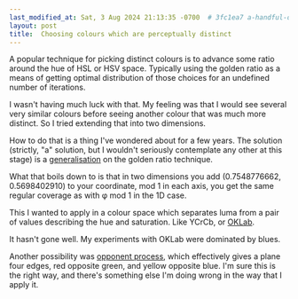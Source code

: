 ```yaml
---
last_modified_at: Sat, 3 Aug 2024 21:13:35 -0700  # 3fc1ea7 a-handful-of-drafts
layout: post
title:  Choosing colours which are perceptually distinct
---
```

A popular technique for picking distinct colours is to advance some ratio
around the hue of HSL or HSV space.  Typically using the golden ratio as a
means of getting optimal distribution of those choices for an undefined number
of iterations.

I wasn't having much luck with that.  My feeling was that I would see several
very similar colours before seeing another colour that was much more distinct.  So I tried extending that into two dimensions.

How to do that is a thing I've wondered about for a few years.  The solution
(strictly, "a" solution, but I wouldn't seriously contemplate any other at this
stage) is a [generalisation][quasirandom sequences] on the golden ratio
technique.

What that boils down to is that in two dimensions you add
(0.7548776662, 0.5698402910) to your coordinate, mod 1 in each axis, you get
the same regular coverage as with &phi; mod 1 in the 1D case.

This I wanted to apply in a colour space which separates luma from a pair of
values describing the hue and saturation.  Like YCrCb, or [OKLab][].

It hasn't gone well.  My experiments with OKLab were dominated by blues.

Another possibility was [opponent process][], which effectively gives a plane
four edges, red opposite green, and yellow opposite blue.  I'm sure this is the
right way, and there's something else I'm doing wrong in the way that I apply
it.

[opponent process]: <https://en.wikipedia.org/wiki/Opponent_process>

[quasirandom sequences]: <https://extremelearning.com.au/unreasonable-effectiveness-of-quasirandom-sequences/>

[shadertoy demo]: <https://www.shadertoy.com/view/MXdGR7>
[stack exchange version]: <https://math.stackexchange.com/questions/2360055/combining-low-discrepancy-sets-to-produce-a-low-discrepancy-set>
[OKLab]: <https://developer.mozilla.org/en-US/docs/Web/CSS/color_value/oklab>
